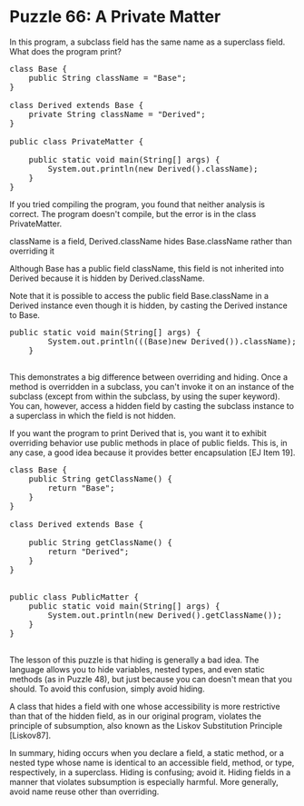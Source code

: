 # Puzzle 66: A Private Matter

In this program, a subclass field has the same name as a superclass field. What does the program print?

<pre>
class Base {
    public String className = "Base";
}

class Derived extends Base {
    private String className = "Derived";
}

public class PrivateMatter {

    public static void main(String[] args) {
        System.out.println(new Derived().className);
    }
}
</pre>


If you tried compiling the program, you found that neither analysis is correct. 
The program doesn't compile, but the error is in the class PrivateMatter.

className is a field, Derived.className hides Base.className rather than overriding it

Although Base has a public field className, this field is not inherited into 
Derived because it is hidden by Derived.className.


Note that it is possible to access the public field Base.className in a Derived instance even though it is hidden, 
by casting the Derived instance to Base.

<pre>
public static void main(String[] args) {
        System.out.println(((Base)new Derived()).className);
    }

</pre>


This demonstrates a big difference between overriding and hiding. Once a method is overridden in a subclass, 
you can't invoke it on an instance of the subclass (except from within the subclass, by using the super keyword). 
You can, however, access a hidden field by casting the subclass instance to a superclass in which the field is not hidden.


If you want the program to print Derived that is, you want it to exhibit overriding behavior use public methods 
in place of public fields. This is, in any case, a good idea because it provides better encapsulation [EJ Item 19].

<pre>
class Base {
    public String getClassName() {
        return "Base";
    }
}

class Derived extends Base {

    public String getClassName() {
        return "Derived";
    }
}


public class PublicMatter {
    public static void main(String[] args) {
        System.out.println(new Derived().getClassName());
    }
}

</pre>

The lesson of this puzzle is that hiding is generally a bad idea. The language allows you to hide variables, 
nested types, and even static methods (as in Puzzle 48), but just because you can doesn't mean that you should.
To avoid this confusion, simply avoid hiding.


A class that hides a field with one whose accessibility is more restrictive than that of the hidden field, 
as in our original program, violates the principle of subsumption, 
also known as the Liskov Substitution Principle [Liskov87]. 


In summary, hiding occurs when you declare a field, a static method, or a nested type 
whose name is identical to an accessible field, method, or type, respectively, in a superclass. 
Hiding is confusing; avoid it. Hiding fields in a manner that violates subsumption is especially harmful. 
More generally, avoid name reuse other than overriding.
